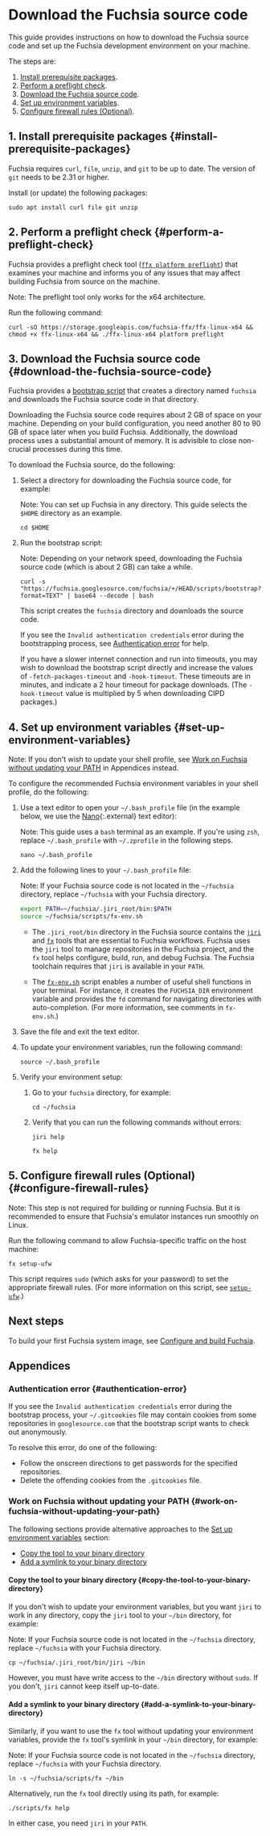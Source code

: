 # Download the Fuchsia source code

This guide provides instructions on how to download the
Fuchsia source code and set up the Fuchsia development
environment on your machine.

The steps are:

1. [Install prerequisite packages](#install-prerequisite-packages).
2. [Perform a preflight check](#perform-a-preflight-check).
3. [Download the Fuchsia source code](#download-the-fuchsia-source-code).
4. [Set up environment variables](#set-up-environment-variables).
5. [Configure firewall rules (Optional)](#configure-firewall-rules).


## 1. Install prerequisite packages {#install-prerequisite-packages}

Fuchsia requires `curl`, `file`, `unzip`, and `git` to be up to date.
The version of `git` needs to be 2.31 or higher.

Install (or update) the following packages:

```posix-terminal
sudo apt install curl file git unzip
```

## 2. Perform a preflight check {#perform-a-preflight-check}

Fuchsia provides a preflight check tool
([`ffx platform preflight`][ffx-platform-preflight])
that examines your machine and informs you of any issues that may
affect building Fuchsia from source on the machine.

Note: The preflight tool only works for the x64 architecture.

Run the following command:

```posix-terminal
curl -sO https://storage.googleapis.com/fuchsia-ffx/ffx-linux-x64 && chmod +x ffx-linux-x64 && ./ffx-linux-x64 platform preflight
```

## 3. Download the Fuchsia source code {#download-the-fuchsia-source-code}

Fuchsia provides a [bootstrap script](/scripts/bootstrap) that creates a
directory named `fuchsia` and downloads the Fuchsia source code in that
directory.

Downloading the Fuchsia source code requires about 2 GB of space
on your machine. Depending on your build configuration, you need
another 80 to 90 GB of space later when you build Fuchsia. Additionally,
the download process uses a substantial amount of memory. It is advisible
to close non-crucial processes during this time.

To download the Fuchsia source, do the following:

1.  Select a directory for downloading the Fuchsia source code, for example:

    Note: You can set up Fuchsia in any directory. This guide selects
    the `$HOME` directory as an example.

    ```posix-terminal
    cd $HOME
    ```

1.  Run the bootstrap script:

    Note: Depending on your network speed, downloading the Fuchsia source code
    (which is about 2 GB) can take a while.

    ```posix-terminal
    curl -s "https://fuchsia.googlesource.com/fuchsia/+/HEAD/scripts/bootstrap?format=TEXT" | base64 --decode | bash
    ```
    This script creates the `fuchsia` directory and downloads the source code.

    If you see the `Invalid authentication credentials` error during the
    bootstrapping process, see [Authentication error](#authentication-error) for
    help.

    If you have a slower internet connection and run into timeouts, you may wish
    to download the bootstrap script directly and increase the values of
    `-fetch-packages-timeout` and `-hook-timeout`. These timeouts are in
    minutes, and indicate a 2 hour timeout for package downloads. (The
    `-hook-timeout` value is multiplied by 5 when downloading CIPD packages.)

## 4. Set up environment variables {#set-up-environment-variables}

Note: If you don't wish to update your shell profile, see
[Work on Fuchsia without updating your PATH](#work-on-fuchsia-without-updating-your-path)
in Appendices instead.

To configure the recommended Fuchsia environment variables in your shell profile,
do the following:

1.  Use a text editor to open your `~/.bash_profile` file (in the example below,
    we use the [Nano][nano]{:.external} text editor):

    Note: This guide uses a `bash` terminal as an example. If you're
    using `zsh`, replace `~/.bash_profile` with `~/.zprofile` in the
    following steps.

    ```posix-terminal
    nano ~/.bash_profile
    ```

1.  Add the following lines to your `~/.bash_profile` file:

    Note: If your Fuchsia source code is not located in the `~/fuchsia`
    directory, replace `~/fuchsia` with your Fuchsia directory.

    ```sh
    export PATH=~/fuchsia/.jiri_root/bin:$PATH
    source ~/fuchsia/scripts/fx-env.sh
    ```

    *   The `.jiri_root/bin` directory in the Fuchsia source contains the
        [`jiri`](https://fuchsia.googlesource.com/jiri) and
        [`fx`](/docs/development/build/fx.md) tools that are essential to
        Fuchsia workflows. Fuchsia uses the `jiri` tool to manage repositories in
        the Fuchsia project, and the `fx` tool helps configure, build, run, and
        debug Fuchsia. The Fuchsia toolchain requires that `jiri` is available in
        your `PATH`.

    *   The [`fx-env.sh`](/scripts/fx-env.sh) script enables a number of
        useful shell functions in your terminal. For instance, it creates the
        `FUCHSIA_DIR` environment variable and provides the `fd` command for
        navigating directories with auto-completion. (For more information, see
        comments in `fx-env.sh`.)

1.  Save the file and exit the text editor.

1.  To update your environment variables, run the following command:

    ```posix-terminal
    source ~/.bash_profile
    ```

1.  Verify your environment setup:

    1. Go to your `fuchsia` directory, for example:

       ```posix-terminal
       cd ~/fuchsia
       ```

    2. Verify that you can run the following commands without errors:

       ```posix-terminal
       jiri help
       ```

       ```posix-terminal
       fx help
       ```

## 5. Configure firewall rules (Optional) {#configure-firewall-rules}

Note: This step is not required for building or running Fuchsia. But it is
recommended to ensure that Fuchsia's emulator instances run smoothly on Linux.

Run the following command to allow Fuchsia-specific traffic on the host machine:

```posix-terminal
fx setup-ufw
```

This script requires `sudo` (which asks for your password) to set the appropriate
firewall rules. (For more information on this script, see [`setup-ufw`][setup-ufw].)

## Next steps

To build your first Fuchsia system image, see
[Configure and build Fuchsia](/docs/get-started/build_fuchsia.md).

## Appendices

### Authentication error {#authentication-error}

If you see the `Invalid authentication credentials` error during the bootstrap
process, your `~/.gitcookies` file may contain cookies from some repositories in
`googlesource.com` that the bootstrap script wants to check out anonymously.

To resolve this error, do one of the following:

*   Follow the onscreen directions to get passwords for the specified
    repositories.
*   Delete the offending cookies from the `.gitcookies` file.

### Work on Fuchsia without updating your PATH {#work-on-fuchsia-without-updating-your-path}

The following sections provide alternative approaches to the
[Set up environment variables](#set-up-environment-variables) section:

*   [Copy the tool to your binary directory](#copy-the-tool-to-your-binary-directory)
*   [Add a symlink to your binary directory](#add-a-symlink-to-your-binary-directory)

#### Copy the tool to your binary directory {#copy-the-tool-to-your-binary-directory}

If you don't wish to update your environment variables, but you want `jiri` to
work in any directory, copy the `jiri` tool to your `~/bin` directory, for
example:

Note: If your Fuchsia source code is not located in the `~/fuchsia` directory,
replace `~/fuchsia` with your Fuchsia directory.

```posix-terminal
cp ~/fuchsia/.jiri_root/bin/jiri ~/bin
```

However, you must have write access to the `~/bin` directory without `sudo`. If
you don't, `jiri` cannot keep itself up-to-date.

#### Add a symlink to your binary directory {#add-a-symlink-to-your-binary-directory}

Similarly, if you want to use the `fx` tool without updating your environment
variables, provide the `fx` tool's symlink in your `~/bin` directory, for
example:

Note: If your Fuchsia source code is not located in the `~/fuchsia` directory,
replace `~/fuchsia` with your Fuchsia directory.

```posix-terminal
ln -s ~/fuchsia/scripts/fx ~/bin
```

Alternatively, run the `fx` tool directly using its path, for example:

```posix-terminal
./scripts/fx help
```

In either case, you need `jiri` in your `PATH`.

<!-- Reference links -->

[ffx-platform-preflight]: https://fuchsia.dev/reference/tools/sdk/ffx#preflight
[nano]: https://www.nano-editor.org/docs.php
[setup-ufw]: https://fuchsia.dev/reference/tools/fx/cmd/setup-ufw
